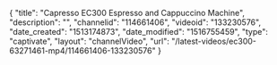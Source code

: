 {
    "title": "Capresso EC300 Espresso and Cappuccino Machine",
    "description": "",
    "channelid": "114661406",
    "videoid": "133230576",
    "date_created": "1513174873",
    "date_modified": "1516755459",
    "type": "captivate",
    "layout": "channelVideo",
    "url": "\/latest-videos\/ec300-63271461-mp4\/114661406-133230576"
}